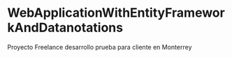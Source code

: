 # WebApplicationWithEntityFrameworkAndDatanotations
Proyecto Freelance desarrollo prueba para cliente en Monterrey
